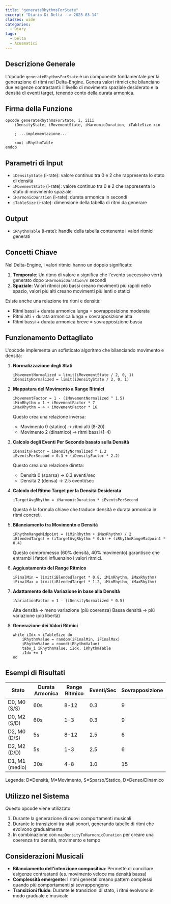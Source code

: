 ```yaml
---
title: "generateRhythmsForState"
excerpt: "Diario Di Delta --> 2025-03-14"
classes: wide
categories:
  - Diary
tags:
  - Delta
  - Acusmatici
---
```



## Descrizione Generale
L'opcode `generateRhythmsForState` è un componente fondamentale per la generazione di ritmi nel Delta-Engine. Genera valori ritmici che bilanciano due esigenze contrastanti: il livello di movimento spaziale desiderato e la densità di eventi target, tenendo conto della durata armonica.

## Firma della Funzione
```csound
opcode generateRhythmsForState, i, iiii
    iDensityState, iMovementState, iHarmonicDuration, iTableSize xin
    
    ; ...implementazione...
    
    xout iRhythmTable
endop
```

## Parametri di Input
- `iDensityState` (i-rate): valore continuo tra 0 e 2 che rappresenta lo stato di densità
- `iMovementState` (i-rate): valore continuo tra 0 e 2 che rappresenta lo stato di movimento spaziale
- `iHarmonicDuration` (i-rate): durata armonica in secondi
- `iTableSize` (i-rate): dimensione della tabella di ritmi da generare

## Output
- `iRhythmTable` (i-rate): handle della tabella contenente i valori ritmici generati

## Concetti Chiave

Nel Delta-Engine, i valori ritmici hanno un doppio significato:

1. **Temporale**: Un ritmo di valore `n` significa che l'evento successivo verrà generato dopo `iHarmonicDuration/n` secondi
2. **Spaziale**: Valori ritmici più bassi creano movimenti più rapidi nello spazio, valori più alti creano movimenti più lenti o statici

Esiste anche una relazione tra ritmi e densità:
- Ritmi bassi + durata armonica lunga = sovrapposizione moderata
- Ritmi alti + durata armonica lunga = sovrapposizione alta
- Ritmi bassi + durata armonica breve = sovrapposizione bassa

## Funzionamento Dettagliato

L'opcode implementa un sofisticato algoritmo che bilanciando movimento e densità:

1. **Normalizzazione degli Stati**
   ```csound
   iMovementNormalized = limit(iMovementState / 2, 0, 1)
   iDensityNormalized = limit(iDensityState / 2, 0, 1)
   ```

2. **Mappatura del Movimento a Range Ritmici**
   ```csound
   iMovementFactor = 1 - (iMovementNormalized ^ 1.5)
   iMinRhythm = 1 + iMovementFactor * 7
   iMaxRhythm = 4 + iMovementFactor * 16
   ```
   
   Questo crea una relazione inversa:
   - Movimento 0 (statico) → ritmi alti (8-20)
   - Movimento 2 (dinamico) → ritmi bassi (1-4)

3. **Calcolo degli Eventi Per Secondo basato sulla Densità**
   ```csound
   iDensityFactor = iDensityNormalized ^ 1.2
   iEventsPerSecond = 0.3 + (iDensityFactor * 2.2)
   ```
   
   Questo crea una relazione diretta:
   - Densità 0 (sparsa) → 0.3 eventi/sec
   - Densità 2 (densa) → 2.5 eventi/sec

4. **Calcolo del Ritmo Target per la Densità Desiderata**
   ```csound
   iTargetAvgRhythm = iHarmonicDuration * iEventsPerSecond
   ```
   
   Questa è la formula chiave che traduce densità e durata armonica in ritmi concreti.

5. **Bilanciamento tra Movimento e Densità**
   ```csound
   iRhythmRangeMidpoint = (iMinRhythm + iMaxRhythm) / 2
   iBlendedTarget = (iTargetAvgRhythm * 0.6) + (iRhythmRangeMidpoint * 0.4)
   ```
   
   Questo compromesso (60% densità, 40% movimento) garantisce che entrambi i fattori influenzino i valori ritmici.

6. **Aggiustamento del Range Ritmico**
   ```csound
   iFinalMin = limit(iBlendedTarget * 0.8, iMinRhythm, iMaxRhythm)
   iFinalMax = limit(iBlendedTarget * 1.2, iMinRhythm, iMaxRhythm)
   ```

7. **Adattamento della Variazione in base alla Densità**
   ```csound
   iVariationFactor = 1 - (iDensityNormalized * 0.5)
   ```
   
   Alta densità → meno variazione (più coerenza)
   Bassa densità → più variazione (più libertà)

8. **Generazione dei Valori Ritmici**
   ```csound
   while iIdx < iTableSize do
       iRhythmValue = random(iFinalMin, iFinalMax)
       iRhythmValue = round(iRhythmValue)
       tabw_i iRhythmValue, iIdx, iRhythmTable
       iIdx += 1
   od
   ```

## Esempi di Risultati

| Stato          | Durata Armonica | Range Ritmico | Eventi/Sec | Sovrapposizione |
|----------------|-----------------|---------------|------------|-----------------|
| D0, M0 (S/S)   | 60s             | 8-12          | 0.3        | 9               |
| D0, M2 (S/D)   | 60s             | 1-3           | 0.3        | 9               |
| D2, M0 (D/S)   | 5s              | 8-12          | 2.5        | 6               |
| D2, M2 (D/D)   | 5s              | 1-3           | 2.5        | 6               |
| D1, M1 (medio) | 30s             | 4-8           | 1.0        | 15              |

Legenda: D=Densità, M=Movimento, S=Sparso/Statico, D=Denso/Dinamico

## Utilizzo nel Sistema

Questo opcode viene utilizzato:

1. Durante la generazione di nuovi comportamenti musicali
2. Durante le transizioni tra stati sonori, generando tabelle di ritmi che evolvono gradualmente
3. In combinazione con `mapDensityToHarmonicDuration` per creare una coerenza tra densità, movimento e tempo

## Considerazioni Musicali

- **Bilanciamento dell'intenzione compositiva**: Permette di conciliare esigenze contrastanti (es. movimento veloce ma densità bassa)
- **Complessità emergente**: I ritmi generati creano pattern complessi quando più comportamenti si sovrappongono
- **Transizioni fluide**: Durante le transizioni di stato, i ritmi evolvono in modo graduale e musicale
